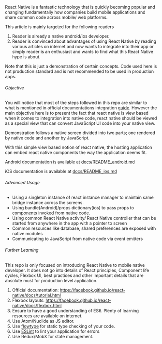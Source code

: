 React Native is a fantastic technology that is quickly becoming popular and changing fundamentally how companies build mobile applications and share common code across mobile/ web platforms.

This article is mainly targeted for the following readers
1. Reader is already a native android/ios developer.
2. Reader is convinced about advantages of using React Native by reading various articles on internet and now wants to integrate into their app or simply reader is an enthusiast and wants to find what this React Native hype is about.

Note that this is just a demonstration of certain concepts. Code used here is not production standard and is not recommended to be used in production apps.

###### Objective
You will notice that most of the steps followed in this repo are similar to what is mentioned in official documentations integration [guide](https://facebook.github.io/react-native/docs/integration-with-existing-apps.html).
However the main objective here is to present the fact that react native is view based when it comes to integration into native code, react native should be viewed as a special view that can convert JavaScript UI code into your native view.

Demonstration follows a native screen divided into two parts; one rendered by native code and another by JavaScript.

With this simple view based notion of react native, the hosting application can embed react native components the way the application deems fit.

Android documentation is available at [docs/README_android.md](docs/README_android.md)

iOS documentation is available at [docs/README_ios.md](docs/README_ios.md)


###### Advanced Usage
- Using a singleton instance of react instance manager to maintain same bridge instance across the screens.
- Using bundle(Android)/props dictionary(ios) to pass props to components invoked from native code.
- Using common React Native activity/ React Native controller that can be started from anywhere in the app with a pointer to screen
- Common resources like database, shared preferences are exposed with native modules
- Communicating to JavaScript from native code via event emitters


###### Further Learning

This repo is only focused on introducing React Native to mobile native developer. It does not go into details of React principles, Component life cycles, Flexbox UI, best practices and other important details that are absolute must for production level application.


1. Official documentation: https://facebook.github.io/react-native/docs/tutorial.html
2. Flexbox layouts: https://facebook.github.io/react-native/docs/flexbox.html
3. Ensure to have a good understanding of ES6. Plenty of learning resources are available on internet.
4. Use Atom/Nuclide as JS editor.
5. Use [flowtype](https://flow.org/) for static type checking of your code.
6. Use [ESLint](https://eslint.org/) to lint your application for errors.
7. Use Redux/MobX for state management.
